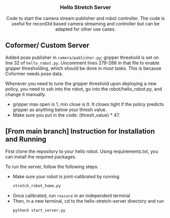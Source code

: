 <!-- Improved compatibility of back to top link: See: https://github.com/othneildrew/Best-README-Template/pull/73 -->
<a name="readme-top"></a>


<!-- PROJECT LOGO -->
<br />
<div align="center">
  

  <h3 align="center">Hello Stretch Server</h3>

  <p align="center">
    Code to start the camera stream publisher and robot controller. The code is useful for record3d based camera streaming and controller but can be adapted for other use cases.
  </p>
</div>


<!-- ABOUT THE PROJECT -->
## Coformer/ Custom Server
Added pose publisher in `camera/publisher.py`; gripper threshold is set on line 32 of `hello_robot.py`. Uncomment lines 279-286 in that file to enable gripper thresholding, which should be done in most tasks.
This is because Coformer needs pose data.

Whenever you need to tune the gripper threshold upon deploying a new policy, you need to ssh into the robot, go into the robot/hello_robot.py, and change it manually.

- gripper max open is 1, min close is 0. It closes tight if the policy predicts gripper as anything below your thresh value.
- Make sure you put in the code: {thresh_value} * 47.


## [From main branch] Instruction for Installation and Running
First clone the repository to your hello robot. Using requirements.txt, you can install the required packages.

To run the server, follow the following steps:
* Make sure your robot is joint-calibrated by running 
  ```sh
  stretch_robot_home.py
  ```
* Once calibrated, run ```roscore``` in an independent terminal
* Then, in a new terminal, cd to the hello-stretch-server directory and run 
  ```sh
  python3 start_server.py
  ```